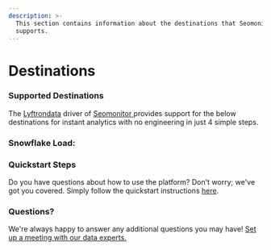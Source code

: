 ```yaml
---
description: >-
  This section contains information about the destinations that Seomonitor 
  supports.
---
```


# Destinations

### Supported Destinations

The [Lyftrondata](https://www.lyftrondata.com/) driver of [Seomonitor ](../seomonitor-/None/)provides support for the below destinations for instant analytics with no engineering in just 4 simple steps.

### Snowflake Load:

### Quickstart Steps

Do you have questions about how to use the platform? Don't worry; we've got you covered. Simply follow the quickstart instructions [here](./).

### Questions? <a href="#questions" id="questions"></a>

We're always happy to answer any additional questions you may have! [Set up a meeting with our data experts.](https://www.lyftrondata.com/book-a-meeting/)
